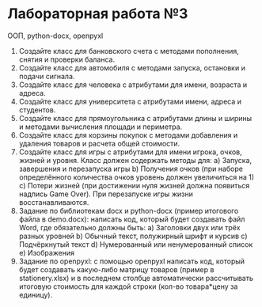# Лабораторная работа №3

ООП, python-docx, openpyxl


1) Создайте класс для банковского счета с методами пополнения, снятия и проверки баланса.
2) Создайте класс для автомобиля с методами запуска, остановки и подачи сигнала.
3) Создайте класс для человека с атрибутами для имени, возраста и адреса.
4) Создайте класс для университета с атрибутами имени, адреса и студентов.
5) Создайте класс для прямоугольника с атрибутами длины и ширины и методами вычисления площади и периметра.
6) Создайте класс для корзины покупок с методами добавления и удаления товаров и расчета общей стоимости.
7) Создайте класс для игры с атрибутами для имени игрока, очков, жизней и уровня. Класс должен содержать методы для:
a)	Запуска, завершения и перезапуска игры
b)	Получения очков (при наборе определённого количества очков уровень должен увеличиться на 1)
c)	Потери жизней (при достижении нуля жизней должна появиться надпись Game Over). При перезапуске игры жизни восстанавливаются.
8) Задание по библиотекам docx и python-docx (пример итогового файла в demo.docx): написать код, который будет создавать файл Word, где обязательно должны быть:
a)	Заголовки двух или трёх разных уровней
b)	Обычный текст, полужирный шрифт и курсив
c)	Подчёркнутый текст
d)	Нумерованный или ненумерованный список
e)	Изображения
9) Задание по openpyxl: с помощью openpyxl написать код, который будет создавать какую-либо матрицу товаров (пример в stationery.xlsx) и в последнем столбце автоматически рассчитывать итоговую стоимость для каждой строки (кол-во товара*цену за единицу).
